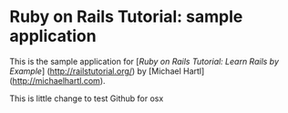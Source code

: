 # Ruby on Rails Tutorial: sample application

This is the sample application for
[*Ruby on Rails Tutorial: Learn Rails by Example*] (http://railstutorial.org/)
by [Michael Hartl] (http://michaelhartl.com).

This is little change to test Github for osx